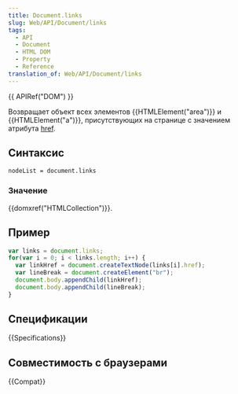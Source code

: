 ```yaml
---
title: Document.links
slug: Web/API/Document/links
tags:
  - API
  - Document
  - HTML DOM
  - Property
  - Reference
translation_of: Web/API/Document/links
---
```


{{ APIRef("DOM") }}

Возвращает объект всех элементов {{HTMLElement("area")}} и {{HTMLElement("a")}}, присутствующих на странице с значением атрибута [href](/ru/docs/Web/API/URLUtils.href).

## Синтаксис

```
nodeList = document.links
```

### Значение

{{domxref("HTMLCollection")}}.

## Пример

```js
var links = document.links;
for(var i = 0; i < links.length; i++) {
  var linkHref = document.createTextNode(links[i].href);
  var lineBreak = document.createElement("br");
  document.body.appendChild(linkHref);
  document.body.appendChild(lineBreak);
}
```

## Спецификации

{{Specifications}}

## Совместимость с браузерами

{{Compat}}
